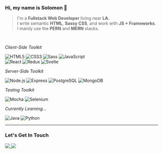 ### Hi, my name is Solomon :wave:

> I'm a **Fullstack Web Developer** living near **LA.** <br>
> I write semantic **HTML**, **Sassy CSS**, and work with **JS + Frameworks**.<br>
> I mainly use the **PERN** and **MERN** stacks.<br>

<br>

*Client-Side Toolkit*

![HTML5](https://img.shields.io/badge/HTML5%20-%23E34F26.svg?&style=flat&logo=html5&logoColor=white)
![CSS3](https://img.shields.io/badge/CSS3%20-%231572B6.svg?&style=flat&logo=css3&logoColor=white)
![Sass](https://img.shields.io/badge/-SASS-000000?style=flat&logo=sass)
![JavaScript](https://img.shields.io/badge/-JavaScript-000000?style=flat&logo=javascript)<br>
![React](https://img.shields.io/badge/-React.js-000000?style=flat&logo=react)
![Redux](https://img.shields.io/badge/Redux%20-%23593d88.svg?&style=flat&logo=redux&logoColor=white)
![Svelte](https://img.shields.io/badge/-Svelte.js-000000?style=flat&logo=svelte)

*Server-Side Toolkit*

![Node.js](https://img.shields.io/badge/Node.js%20-%2343853D.svg?&style=flat&logo=node.js&logoColor=white)
![Express](https://img.shields.io/badge/Express.js%20-%23404d59.svg?&style=flat)
![PostgreSQL](https://img.shields.io/badge/Postgres-%23316192.svg?&style=flat&logo=postgresql&logoColor=white)
![MongoDB](	https://img.shields.io/badge/MongoDB-%234ea94b.svg?&style=flat&logo=mongodb&logoColor=white)

*Testing Toolkit*

![Mocha](https://img.shields.io/badge/-Mocha-c7c7c7?style=flat&logo=mocha)
![Selenium](https://img.shields.io/badge/-Selenium-718399?style=flat&logo=selenium)

*Currently Learning...*

![Java](https://img.shields.io/badge/java-%23ED8B00.svg?&style=flat&logo=java&logoColor=black)
![Python](https://img.shields.io/badge/python-%233776AB.svg?&style=flat&logo=python&logoColor=white)


---------
### Let's Get In Touch

<a href="https://www.linkedin.com/in/solomon-zelenko/" target="_blank" rel="noopener noreferrer">
<img src="https://img.shields.io/badge/linkedin-%230077B5.svg?&style=flat&logo=linkedin&logoColor=white"/>
</a>
<a href="mailto:support@solomonzelenko.dev?subject=let%27s%20chat" target="_blank" rel="noopener noreferrer">
<img src="https://img.shields.io/badge/gmail-D14836?&style=flat&logo=gmail&logoColor=white"/>
</a>

